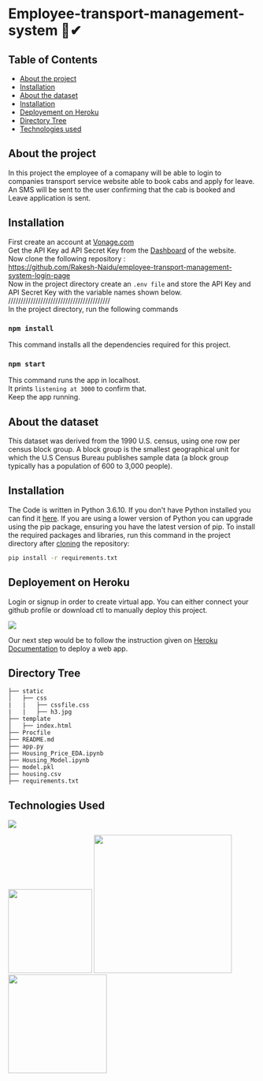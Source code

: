 # Employee-transport-management-system 🚗✔

## Table of Contents
  * [About the project](#about-the-project)
  * [Installation](#installation)
  * [About the dataset](#about-the-dataset)
  * [Installation](#installation)
  * [Deployement on Heroku](#deployement-on-heroku)
  * [Directory Tree](#directory-tree)
  * [Technologies used](#technologies-used)

## About the project
In this project the employee of a comapany will be able to login to companies transport service website able to book cabs and apply for leave.
An SMS will be sent to the user confirming that the cab is booked and Leave application is sent.

## Installation
First create an account at [Vonage.com](https://dashboard.nexmo.com/sign-up) \
Get the API Key ad API Secret Key from the [Dashboard](https://dashboard.nexmo.com/) of the website.\
Now clone the following repository :\
https://github.com/Rakesh-Naidu/employee-transport-management-system-login-page \
Now in the project directory create an ``.env file`` and store the API Key and API Secret Key with the variable names shown below.
/////////////////////////////////////////\
In the project directory, run the following commands
### ```npm install```
This command installs all the dependencies required for this project.
### ```npm start```
This command runs the app in localhost. \
It prints ``listening at 3000`` to confirm that.\
Keep the app running.
## About the dataset
This dataset was derived from the 1990 U.S. census, using one row per census block group. A block group is the smallest geographical unit for which the U.S Census Bureau publishes sample data (a block group typically has a population of 600 to 3,000 people).

## Installation
The Code is written in Python 3.6.10. If you don't have Python installed you can find it [here](https://www.python.org/downloads/). If you are using a lower version of Python you can upgrade using the pip package, ensuring you have the latest version of pip. To install the required packages and libraries, run this command in the project directory after [cloning](https://www.howtogeek.com/451360/how-to-clone-a-github-repository/) the repository:
```bash
pip install -r requirements.txt
```

## Deployement on Heroku
Login or signup in order to create virtual app. You can either connect your github profile or download ctl to manually deploy this project.

[![](https://i.imgur.com/dKmlpqX.png)](https://heroku.com)

Our next step would be to follow the instruction given on [Heroku Documentation](https://devcenter.heroku.com/articles/getting-started-with-python) to deploy a web app.

## Directory Tree 
```
├── static 
│   ├── css
|   |   ├── cssfile.css
|   |   ├── h3.jpg
├── template
│   ├── index.html
├── Procfile
├── README.md
├── app.py
├── Housing_Price_EDA.ipynb
├── Housing_Model.ipynb
├── model.pkl
├── housing.csv
├── requirements.txt
```

## Technologies Used

![](https://forthebadge.com/images/badges/made-with-python.svg)

[<img target="_blank" src="https://flask.palletsprojects.com/en/1.1.x/_images/flask-logo.png" width=170>](https://flask.palletsprojects.com/en/1.1.x/) [<img target="_blank" src="https://number1.co.za/wp-content/uploads/2017/10/gunicorn_logo-300x85.png" width=280>](https://gunicorn.org) [<img target="_blank" src="https://scikit-learn.org/stable/_static/scikit-learn-logo-small.png" width=200>](https://scikit-learn.org/stable/) 
